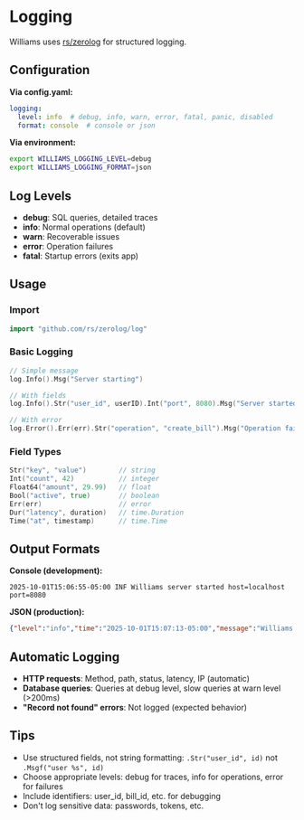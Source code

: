 # Logging

Williams uses [rs/zerolog](https://github.com/rs/zerolog) for structured logging.

## Configuration

**Via config.yaml:**
```yaml
logging:
  level: info  # debug, info, warn, error, fatal, panic, disabled
  format: console  # console or json
```

**Via environment:**
```bash
export WILLIAMS_LOGGING_LEVEL=debug
export WILLIAMS_LOGGING_FORMAT=json
```

## Log Levels

- **debug**: SQL queries, detailed traces
- **info**: Normal operations (default)
- **warn**: Recoverable issues
- **error**: Operation failures
- **fatal**: Startup errors (exits app)

## Usage

### Import

```go
import "github.com/rs/zerolog/log"
```

### Basic Logging

```go
// Simple message
log.Info().Msg("Server starting")

// With fields
log.Info().Str("user_id", userID).Int("port", 8080).Msg("Server started")

// With error
log.Error().Err(err).Str("operation", "create_bill").Msg("Operation failed")
```

### Field Types

```go
Str("key", "value")        // string
Int("count", 42)           // integer
Float64("amount", 29.99)   // float
Bool("active", true)       // boolean
Err(err)                   // error
Dur("latency", duration)   // time.Duration
Time("at", timestamp)      // time.Time
```

## Output Formats

**Console (development):**
```
2025-10-01T15:06:55-05:00 INF Williams server started host=localhost port=8080
```

**JSON (production):**
```json
{"level":"info","time":"2025-10-01T15:07:13-05:00","message":"Williams server started","host":"localhost","port":8080}
```

## Automatic Logging

- **HTTP requests**: Method, path, status, latency, IP (automatic)
- **Database queries**: Queries at debug level, slow queries at warn level (>200ms)
- **"Record not found" errors**: Not logged (expected behavior)

## Tips

- Use structured fields, not string formatting: `.Str("user_id", id)` not `.Msgf("user %s", id)`
- Choose appropriate levels: debug for traces, info for operations, error for failures
- Include identifiers: user_id, bill_id, etc. for debugging
- Don't log sensitive data: passwords, tokens, etc.
